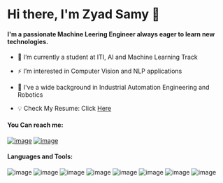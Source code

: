# Hi there, I'm Zyad Samy  👋

#### I'm a passionate Machine Leering Engineer always eager to learn new technologies. 

- 🔭 I’m currently a student at ITI, AI and Machine Learning Track


- ⚡ I’m interested in Computer Vision and NLP applications


- 📖 I've a wide background in Industrial Automation Engineering and Robotics


- 💡 Check My Resume: Click [Here](https://drive.google.com/file/d/1X89Uw_AByfAYwQZ4pup50-IeJjFzjj3Z/view?usp=sharing)


#### You Can reach me:


[![image](https://github.com/ZyadSamy96/ZyadSamy96/assets/94635686/24c3e53e-2bd9-4b9a-a9c9-c12831304f6f)](https://www.linkedin.com/in/zyad-samy-b2b4b4191/) [![image](https://github.com/ZyadSamy96/ZyadSamy96/assets/94635686/c821e46e-7094-43a7-ae87-936089f08ab1)](zyad.samy.096@gmail.com)
 

#### Languages and Tools: 

![image](https://github.com/ZyadSamy96/ZyadSamy96/assets/94635686/66c810f5-288c-4178-8aee-dd8676b6703e) ![image](https://github.com/ZyadSamy96/ZyadSamy96/assets/94635686/9e88b32a-76fa-4ec6-bc49-75bd8eb69d0f) ![image](https://github.com/ZyadSamy96/ZyadSamy96/assets/94635686/a4bc6ae1-5a77-411c-ac56-a79f7425979a) ![image](https://github.com/ZyadSamy96/ZyadSamy96/assets/94635686/a1a120f2-c18b-4d9e-bf56-177024b1fce1) ![image](https://github.com/ZyadSamy96/ZyadSamy96/assets/94635686/28dada79-3a57-494e-aff2-dbd1ce80350b) ![image](https://github.com/ZyadSamy96/ZyadSamy96/assets/94635686/ef072b0d-f812-40bc-8a36-5b2082387bd5) ![image](https://github.com/ZyadSamy96/ZyadSamy96/assets/94635686/c0f1f63d-8f8d-4a2f-8a0b-78aeef873084) ![image](https://github.com/ZyadSamy96/ZyadSamy96/assets/94635686/907cfe0c-87e3-424c-ad9a-dc4d5cc3e84c)








